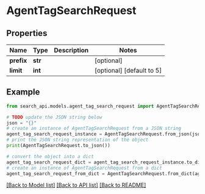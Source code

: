 # AgentTagSearchRequest


## Properties

Name | Type | Description | Notes
------------ | ------------- | ------------- | -------------
**prefix** | **str** |  | [optional] 
**limit** | **int** |  | [optional] [default to 5]

## Example

```python
from search_api.models.agent_tag_search_request import AgentTagSearchRequest

# TODO update the JSON string below
json = "{}"
# create an instance of AgentTagSearchRequest from a JSON string
agent_tag_search_request_instance = AgentTagSearchRequest.from_json(json)
# print the JSON string representation of the object
print(AgentTagSearchRequest.to_json())

# convert the object into a dict
agent_tag_search_request_dict = agent_tag_search_request_instance.to_dict()
# create an instance of AgentTagSearchRequest from a dict
agent_tag_search_request_from_dict = AgentTagSearchRequest.from_dict(agent_tag_search_request_dict)
```
[[Back to Model list]](../README.md#documentation-for-models) [[Back to API list]](../README.md#documentation-for-api-endpoints) [[Back to README]](../README.md)


